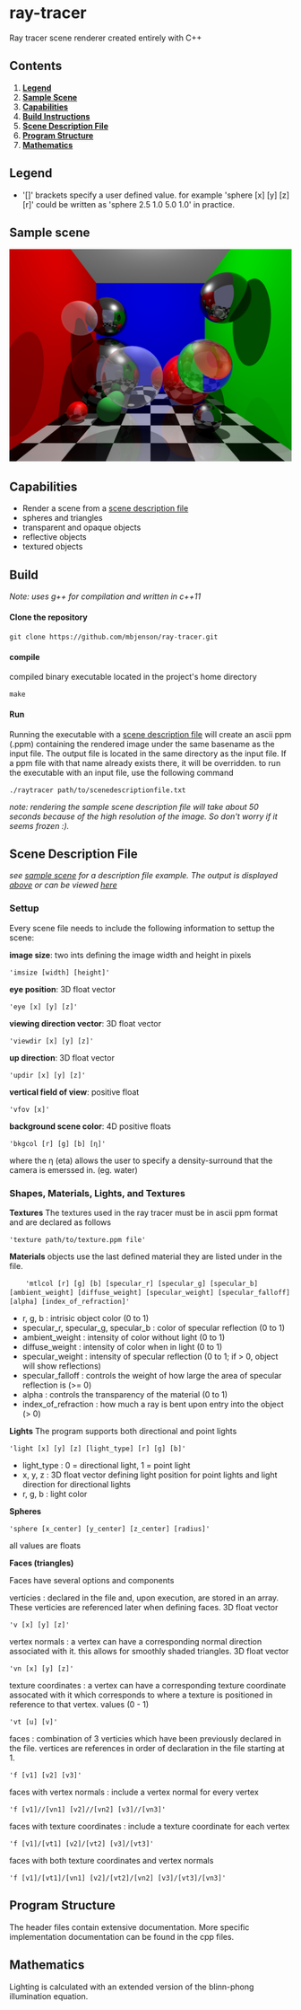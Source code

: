 # ray-tracer

Ray tracer scene renderer created entirely with C++

## Contents

1. [**Legend**](#legend)
2. [**Sample Scene**](#sample-scene)
3. [**Capabilities**](#capabilities)
4. [**Build Instructions**](#build)
5. [**Scene Description File**](#scene-description-file)
6. [**Program Structure**](#program-structure)
7. [**Mathematics**](#mathematics)

## Legend

* '[]' brackets specify a user defined value. for example 'sphere [x] [y] [z] [r]' could be written as 'sphere 2.5 1.0 5.0 1.0' in practice.


## Sample scene
![](sample_scene/t4.jpg)

## Capabilities
* Render a scene from a [scene description file](#scene-description-file)
* spheres and triangles
* transparent and opaque objects
* reflective objects
* textured objects

## Build
*Note: uses g++ for compilation and written in c++11*

#### Clone the repository

    git clone https://github.com/mbjenson/ray-tracer.git
#### compile
compiled binary executable located in the project's home directory
    
    make
#### Run
Running the executable with a [scene description file](#scene-description-file) will create an ascii ppm (.ppm) containing the rendered image under the same basename as the input file. The output file is located in the same directory as the input file. If a ppm file with that name already exists there, it will be overridden.
to run the executable with an input file, use the following command

    ./raytracer path/to/scenedescriptionfile.txt
*note: rendering the sample scene description file will take about 50 seconds because of the high resolution of the image. So don't worry if it seems frozen :).*
## Scene Description File
*see [sample scene](https://github.com/mbjenson/ray-tracer/blob/main/sample_scene/t4.txt) for a description file example. The output is displayed [above](#sample-scene) or can be viewed [here](https://github.com/mbjenson/ray-tracer/blob/main/sample_scene/t4.jpg)*
### Settup
Every scene file needs to include the following information to settup the scene:

**image size**: two ints defining the image width and height in pixels

    'imsize [width] [height]'
**eye position**: 3D float vector

    'eye [x] [y] [z]'
**viewing direction vector**: 3D float vector

    'viewdir [x] [y] [z]'
**up direction**: 3D float vector

    'updir [x] [y] [z]'
**vertical field of view**: positive float

    'vfov [x]'
**background scene color**: 4D positive floats

    'bkgcol [r] [g] [b] [η]'
where the η (eta) allows the user to specify a density-surround that the camera is emerssed in. (eg. water)

### Shapes, Materials, Lights, and Textures

**Textures**
The textures used in the ray tracer must be in ascii ppm format and are declared as follows

    'texture path/to/texture.ppm file'

**Materials**
objects use the last defined material they are listed under in the file.

        'mtlcol [r] [g] [b] [specular_r] [specular_g] [specular_b] [ambient_weight] [diffuse_weight] [specular_weight] [specular_falloff] [alpha] [index_of_refraction]'      
* r, g, b : intrisic object color (0 to 1)
* specular_r, specular_g, specular_b : color of specular reflection (0 to 1)
* ambient_weight : intensity of color without light (0 to 1)
* diffuse_weight : intensity of color when in light (0 to 1)
* specular_weight : intensity of specular reflection (0 to 1; if > 0, object will show reflections)
* specular_falloff : controls the weight of how large the area of specular reflection is (>= 0)
* alpha : controls the transparency of the material (0 to 1)
* index_of_refraction : how much a ray is bent upon entry into the object (> 0)

**Lights**
The program supports both directional and point lights

    'light [x] [y] [z] [light_type] [r] [g] [b]'
* light_type : 0 = directional light, 1 = point light
* x, y, z : 3D float vector defining light position for point lights and light direction for directional lights
* r, g, b : light color

**Spheres**

    'sphere [x_center] [y_center] [z_center] [radius]'
all values are floats

**Faces (triangles)**

Faces have several options and components

verticies : declared in the file and, upon execution, are stored in an array. These verticies are referenced later when defining faces. 3D float vector

    'v [x] [y] [z]'
vertex normals : a vertex can have a corresponding normal direction associated with it. this allows for smoothly shaded triangles. 3D float vector

    'vn [x] [y] [z]'
texture coordinates : a vertex can have a corresponding texture coordinate assocated with it which corresponds to where a texture is positioned in reference to that vertex. values (0 - 1)

    'vt [u] [v]'

faces : combination of 3 verticies which have been previously declared in the file. vertices are references in order of declaration in the file starting at 1.

    
    'f [v1] [v2] [v3]'

faces with vertex normals : include a vertex normal for every vertex

    'f [v1]//[vn1] [v2]//[vn2] [v3]//[vn3]'
faces with texture coordinates : include a texture coordinate for each vertex

    'f [v1]/[vt1] [v2]/[vt2] [v3]/[vt3]'
faces with both texture coordinates and vertex normals

    'f [v1]/[vt1]/[vn1] [v2]/[vt2]/[vn2] [v3]/[vt3]/[vn3]'
## Program Structure
The header files contain extensive documentation. More specific implementation documentation can be found in the cpp files.

## Mathematics
Lighting is calculated with an extended version of the blinn-phong illumination equation.
